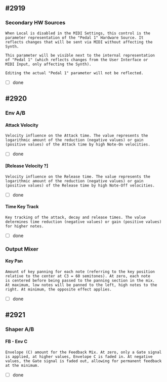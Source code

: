 ## #2919

### Secondary HW Sources

~~~
When Local is disabled in the MIDI Settings, this control is the
parameter representation of the "Pedal 1" Hardware Source. It
reflects changes that will be sent via MIDI without affecting the
Synth.

This parameter will be visible next to the internal representation
of "Pedal 1" (which reflects changes from the User Interface or
MIDI Input, only affecting the Synth).

Editing the actual "Pedal 1" parameter will not be reflected.
~~~

- [ ] done

## #2920

### Env A/B

#### Attack Velocity

~~~
Velocity influence on the Attack time. The value represents the
logarithmic amount of the reduction (negative values) or gain
(positive values) of the Attack time by high Note-On velocities.
~~~

- [ ] done

#### [Release Velocity ?]

~~~
Velocity influence on the Release time. The value represents the
logarithmic amount of the reduction (negative values) or gain
(positive values) of the Release time by high Note-Off velocities.
~~~

- [ ] done

#### Time Key Track

~~~
Key tracking of the attack, decay and release times. The value
determines time reduction (negative values) or gain (positive values)
for higher notes.
~~~

- [ ] done

### Output Mixer

#### Key Pan

~~~
Amount of key panning for each note (referring to the key position
relative to the center at C3 = 60 semitones). At zero, each note
is centered before being passed to the panning section in the mix.
At maximum, low notes will be panned to the left, high notes to the
right. At minimum, the opposite effect applies.
~~~

- [ ] done

### 

## #2921

### Shaper A/B

#### FB - Env C

~~~
Envelope (C) amount for the Feedback Mix. At zero, only a Gate signal
is applied, at higher values, Envelope C is faded in. At negative
values, the Gate signal is faded out, allowing for permanent feedback
at the minimum.
~~~

- [ ] done
